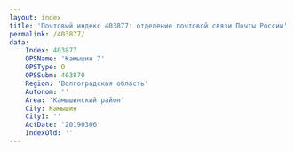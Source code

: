 ```yaml
---
layout: index
title: 'Почтовый индекс 403877: отделение почтовой связи Почты России'
permalink: /403877/
data:
    Index: 403877
    OPSName: 'Камышин 7'
    OPSType: О
    OPSSubm: 403870
    Region: 'Волгоградская область'
    Autonom: ''
    Area: 'Камышинский район'
    City: Камышин
    City1: ''
    ActDate: '20190306'
    IndexOld: ''
---
```

